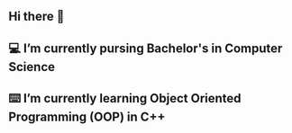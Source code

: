## Hi there 👋

<!--
**ahmednasir-1/ahmednasir-1** is a ✨ _special_ ✨ repository because its `README.md` (this file) appears on your GitHub profile.

Here are some ideas to get you started: -->

## 💻 I’m currently pursing Bachelor's in Computer Science
## ⌨️ I’m currently learning Object Oriented Programming (OOP) in C++
<!-- 👯 I’m looking to collaborate on ...
- 🤔 I’m looking for help with ...
- 💬 Ask me about ...
- 📫 How to reach me: ...
- 😄 Pronouns: ...
- ⚡ Fun fact: ...
-->

